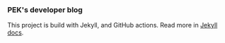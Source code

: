 ### PEK's developer blog

This project is build with Jekyll, and GitHub actions. Read more in 
[Jekyll docs](https://jekyllrb.com/docs/continuous-integration/github-actions/).
